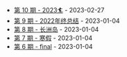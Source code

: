 * [第 10 期 - 2023🏄](https://kafka3-github-io.vercel.app/posts/10-2023🏄) - 2023-02-27
* [第 9 期 - 2022年终总结](https://kafka3-github-io.vercel.app/posts/9-2022年终总结) - 2023-01-04
* [第 8 期 - 长洲岛](https://kafka3-github-io.vercel.app/posts/8-长洲岛) - 2023-01-04
* [第 7 期 - 寒假](https://kafka3-github-io.vercel.app/posts/7-寒假) - 2023-01-04
* [第 6 期 - final](https://kafka3-github-io.vercel.app/posts/6-final) - 2023-01-04

